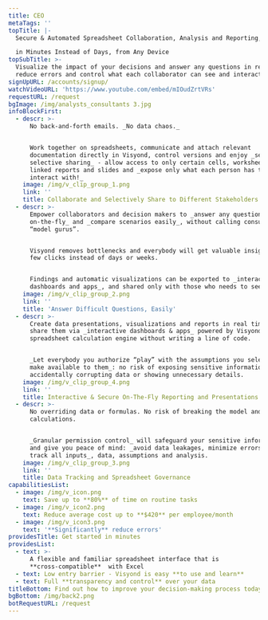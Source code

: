```yaml
---
title: CEO
metaTags: ''
topTitle: |-
  Secure & Automated Spreadsheet Collaboration, Analysis and Reporting, 

  in Minutes Instead of Days, from Any Device
topSubTitle: >-
  Visualize the impact of your decisions and answer any questions in real time,
  reduce errors and control what each collaborator can see and interact with.
signUpURL: /accounts/signup/
watchVideoURL: 'https://www.youtube.com/embed/mIOudZrtVRs'
requestURL: /request
bgImage: /img/analysts_consultants 3.jpg
infoBlockFirst:
  - descr: >-
      No back-and-forth emails. _No data chaos._ 


      Work together on spreadsheets, communicate and attach relevant
      documentation directly in Visyond, control versions and enjoy _secure
      selective sharing_ - allow access to only certain cells, worksheets, or
      linked reports and slides and _expose only what each person has to see or
      interact with!_
    image: /img/v_clip_group_1.png
    link: ''
    title: Collaborate and Selectively Share to Different Stakeholders
  - descr: >-
      Empower collaborators and decision makers to _answer any questions
      on-the-fly_ and _compare scenarios easily_, without calling consultants or
      “model gurus”. 


      Visyond removes bottlenecks and everybody will get valuable insights in a
      few clicks instead of days or weeks. 


      Findings and automatic visualizations can be exported to _interactive
      dashboards and apps_, and shared only with those who needs to see them.
    image: /img/v_clip_group_2.png
    link: ''
    title: 'Answer Difficult Questions, Easily'
  - descr: >-
      Create data presentations, visualizations and reports in real time, and
      share them via _interactive dashboards & apps_ powered by Visyond’s
      spreadsheet calculation engine without writing a line of code.


      _Let everybody you authorize “play” with the assumptions you selectively
      make available to them_: no risk of exposing sensitive information,
      accidentally corrupting data or showing unnecessary details.
    image: /img/v_clip_group_4.png
    link: ''
    title: Interactive & Secure On-The-Fly Reporting and Presentations
  - descr: >-
      No overriding data or formulas. No risk of breaking the model and
      calculations.


      _Granular permission control_ will safeguard your sensitive information
      and give you peace of mind: _avoid data leakages, minimize errors, and
      track all inputs_, data, assumptions and analysis.
    image: /img/v_clip_group_3.png
    link: ''
    title: Data Tracking and Spreadsheet Governance
capabilitiesList:
  - image: /img/v_icon.png
    text: Save up to **80%** of time on routine tasks
  - image: /img/v_icon2.png
    text: Reduce average cost up to **$420** per employee/month
  - image: /img/v_icon3.png
    text: '**Significantly** reduce errors'
providesTitle: Get started in minutes
providesList:
  - text: >-
      A flexible and familiar spreadsheet interface that is
      **cross-compatible**  with Excel
  - text: Low entry barrier - Visyond is easy **to use and learn**
  - text: Full **transparency and control** over your data
titleBottom: Find out how to improve your decision-making process today
bgBottom: /img/back2.png
botRequestURL: /request
---
```


